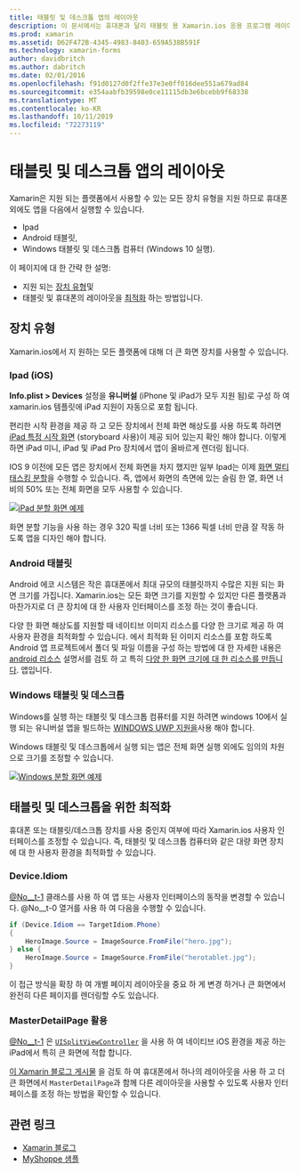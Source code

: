 ```yaml
---
title: 태블릿 및 데스크톱 앱의 레이아웃
description: 이 문서에서는 휴대폰과 달리 태블릿 용 Xamarin.ios 응용 프로그램 레이아웃을 최적화 하는 방법을 설명 합니다.
ms.prod: xamarin
ms.assetid: D62F472B-4345-4983-8403-659A538B591F
ms.technology: xamarin-forms
author: davidbritch
ms.author: dabritch
ms.date: 02/01/2016
ms.openlocfilehash: f91d0127d0f2ffe37e3e0ff016dee551a679ad84
ms.sourcegitcommit: e354aabfb39598e0ce11115db3e6bcebb9f68338
ms.translationtype: MT
ms.contentlocale: ko-KR
ms.lasthandoff: 10/11/2019
ms.locfileid: "72273119"
---
```

# <a name="layout-for-tablet-and-desktop-apps"></a>태블릿 및 데스크톱 앱의 레이아웃

Xamarin은 지원 되는 플랫폼에서 사용할 수 있는 모든 장치 유형을 지원 하므로 휴대폰 외에도 앱을 다음에서 실행할 수 있습니다.

- Ipad
- Android 태블릿,
- Windows 태블릿 및 데스크톱 컴퓨터 (Windows 10 실행).

이 페이지에 대 한 간략 한 설명:

- 지원 되는 [장치 유형](#Device_Types)및
- 태블릿 및 휴대폰의 레이아웃을 [최적화](#optimize) 하는 방법입니다.

<a name="Device_Types" />

## <a name="device-types"></a>장치 유형

Xamarin.ios에서 지 원하는 모든 플랫폼에 대해 더 큰 화면 장치를 사용할 수 있습니다.

### <a name="ipads-ios"></a>Ipad (iOS)

**Info.plist > Devices** 설정을 **유니버설** (iPhone 및 iPad가 모두 지원 됨)로 구성 하 여 xamarin.ios 템플릿에 iPad 지원이 자동으로 포함 됩니다.

편리한 시작 환경을 제공 하 고 모든 장치에서 전체 화면 해상도를 사용 하도록 하려면 [iPad 특정 시작 화면](~/ios/app-fundamentals/images-icons/launch-screens.md) (storyboard 사용)이 제공 되어 있는지 확인 해야 합니다. 이렇게 하면 iPad 미니, iPad 및 iPad Pro 장치에서 앱이 올바르게 렌더링 됩니다.

IOS 9 이전에 모든 앱은 장치에서 전체 화면을 차지 했지만 일부 Ipad는 이제 [화면 멀티태스킹 분할](~/ios/platform/multitasking.md)을 수행할 수 있습니다.
즉, 앱에서 화면의 측면에 있는 슬림 한 열, 화면 너비의 50% 또는 전체 화면을 모두 사용할 수 있습니다.

[![](tablet-images/ipad-sml.png "iPad 분할 화면 예제")](tablet-images/ipad.png#lightbox "iPad 분할 화면 예제")

화면 분할 기능을 사용 하는 경우 320 픽셀 너비 또는 1366 픽셀 너비 만큼 잘 작동 하도록 앱을 디자인 해야 합니다.

### <a name="android-tablets"></a>Android 태블릿

Android 에코 시스템은 작은 휴대폰에서 최대 규모의 태블릿까지 수많은 지원 되는 화면 크기를 가집니다. Xamarin.ios는 모든 화면 크기를 지원할 수 있지만 다른 플랫폼과 마찬가지로 더 큰 장치에 대 한 사용자 인터페이스를 조정 하는 것이 좋습니다.

다양 한 화면 해상도를 지원할 때 네이티브 이미지 리소스를 다양 한 크기로 제공 하 여 사용자 환경을 최적화할 수 있습니다.
에서 최적화 된 이미지 리소스를 포함 하도록 Android 앱 프로젝트에서 폴더 및 파일 이름을 구성 하는 방법에 대 한 자세한 내용은 [android 리소스](~/android/app-fundamentals/resources-in-android/index.md) 설명서를 검토 하 고 특히 [다양 한 화면 크기에 대 한 리소스를 만듭니다](~/android/app-fundamentals/resources-in-android/resources-for-varying-screens.md). 앱입니다.

### <a name="windows-tablets-and-desktops"></a>Windows 태블릿 및 데스크톱

Windows를 실행 하는 태블릿 및 데스크톱 컴퓨터를 지원 하려면 windows 10에서 실행 되는 유니버설 앱을 빌드하는 [WINDOWS UWP 지원을](~/xamarin-forms/platform/windows/installation/index.md)사용 해야 합니다.

Windows 태블릿 및 데스크톱에서 실행 되는 앱은 전체 화면 실행 외에도 임의의 차원으로 크기를 조정할 수 있습니다.

[![](tablet-images/splitscreen-sml.png "Windows 분할 화면 예제")](tablet-images/splitscreen.png#lightbox "Windows 분할 화면 예제")

<a name="optimize" />

## <a name="optimizing-for-tablet-and-desktop"></a>태블릿 및 데스크톱을 위한 최적화

휴대폰 또는 태블릿/데스크톱 장치를 사용 중인지 여부에 따라 Xamarin.ios 사용자 인터페이스를 조정할 수 있습니다. 즉, 태블릿 및 데스크톱 컴퓨터와 같은 대량 화면 장치에 대 한 사용자 환경을 최적화할 수 있습니다.

### <a name="deviceidiom"></a>Device.Idiom

[@No__t-1](~/xamarin-forms/platform/device.md) 클래스를 사용 하 여 앱 또는 사용자 인터페이스의 동작을 변경할 수 있습니다. @No__t-0 열거를 사용 하 여 다음을 수행할 수 있습니다.

```csharp
if (Device.Idiom == TargetIdiom.Phone)
{
    HeroImage.Source = ImageSource.FromFile("hero.jpg");
} else {
    HeroImage.Source = ImageSource.FromFile("herotablet.jpg");
}
```

이 접근 방식을 확장 하 여 개별 페이지 레이아웃을 중요 하 게 변경 하거나 큰 화면에서 완전히 다른 페이지를 렌더링할 수도 있습니다.

### <a name="leveraging-masterdetailpage"></a>MasterDetailPage 활용

[@No__t-1](xref:Xamarin.Forms.MasterDetailPage) 은 [`UISplitViewController`](xref:UIKit.UISplitViewController) 을 사용 하 여 네이티브 iOS 환경을 제공 하는 iPad에서 특히 큰 화면에 적합 합니다.

[이 Xamarin 블로그 게시물](https://devblogs.microsoft.com/xamarin/bringing-xamarin-forms-apps-to-tablets/) 을 검토 하 여 휴대폰에서 하나의 레이아웃을 사용 하 고 더 큰 화면에서 `MasterDetailPage`과 함께 다른 레이아웃을 사용할 수 있도록 사용자 인터페이스를 조정 하는 방법을 확인할 수 있습니다.

## <a name="related-links"></a>관련 링크

- [Xamarin 블로그](https://devblogs.microsoft.com/xamarin/bringing-xamarin-forms-apps-to-tablets/)
- [MyShoppe 샘플](https://github.com/jamesmontemagno/myshoppe)
